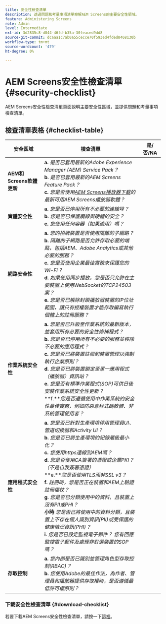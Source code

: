 ```yaml
---
title: 安全性檢查清單
description: 透過問題和考量事項清單瞭解AEM Screens的主要安全性領域。
feature: Administering Screens
role: Admin
level: Intermediate
exl-id: 3d2835c8-d844-46fd-b35a-30feaced9dd8
source-git-commit: dcaaa1c7ab0a55cecce70f593ed4fded8468130b
workflow-type: tm+mt
source-wordcount: '479'
ht-degree: 0%

---
```


# AEM Screens安全性檢查清單 {#security-checklist}

AEM Screens安全性檢查清單頁面說明主要安全性區域，並提供問題和考量事項檢查清單。

## 檢查清單表格 {#checklist-table}

| **安全區域** | **檢查清單** | **是/否/NA** |
|---|---|---|
| **AEM和Screens軟體更新** | **a.** *是否已套用最新的Adobe Experience Manager (AEM) Service Pack？* <br>**b.** *是否已套用最新的AEM Screens Feature Pack？* <br>**c.** *您是否使用[AEM Screens播放器下載](https://download.macromedia.com/screens/)的最新可用AEM Screens播放器軟體？* |
| **實體安全性** | **a.** *您是否已停用所有不必要的連線埠？* <br>**b.** *您是否已保護纜線與硬體的安全？* <br>**c.** *您使用任何容器（如果適用）嗎？* |
| **網路安全性** | **a.** *您的招牌裝置是否使用隔離的子網路？* <br>**b.** *隔離的子網路是否允許存取必要的端點，包括AEM、Adobe Analytics或其他必要的服務？* <br>**c.** *您是否使用企業最佳實務來保護您的Wi-Fi？* <br>**d.** *如果使用同步播放，您是否只允許在主要裝置上使用WebSocket的TCP24503案？* <br>**e.** *您是否已解除封鎖播放器裝置的IP位址範圍，讓只有授權裝置才能存取編寫執行個體上的註冊服務？* |
| **作業系統安全性** | **a.** *您是否已升級至作業系統的最新版本，並套用所有必要的安全性修補程式？* <br>**b.** *您是否已停用所有不必要的服務並移除不必要的應用程式？* <br>**c.** *您是否已將裝置註冊到裝置管理以強制執行企業原則？* <br>**d.** *您是否已將裝置鎖定至單一應用程式（播放器）資訊站？* <br>**e.** *您是否有標準作業程式(SOP)可供日後安裝作業系統安全性更新？*<br>**f.***您是否遵循使用中作業系統的安全性最佳實務，例如防惡意程式碼軟體、非系統管理使用者？* |
| **應用程式安全性** | **a.** *您是否已針對生產環境停用管理員UI、管道切換器和Activity UI？* <br>**b.** *您是否已將生產環境的記錄層級最小化？* <br>**c.** *您使用https連線到AEM嗎？* <br>**d.** *您是否使用CA簽署的憑證或企業PKI？ （不是自我簽署憑證）*<br>**e.***您是否使用TLS而非SSL v3？*<br>**f.** *註冊時，您是否正在裝置和AEM上驗證註冊權杖？*<br> **g.** *您是否已分類使用中的資料，且裝置上沒有PII或PHI？*<br> **小時** *您是否已將使用中的資料分類，且裝置上不存在個人識別資訊(PII)或受保護的健康情況資訊(PHI)？*<br> **i.** *您是否已設定監視電子郵件？ 您有回應監控電子郵件及處理非釘選裝置的SOP嗎？* |
| **存取控制** | **a.** *您內部是否已識別並管理角色型存取控制(RBAC)？* <br>**b.** *您使用Adobe的最佳作法，為作者、管理員和播放器提供存取權時，是否遵循最低許可權原則？* |

### 下載安全性檢查清單 {#download-checklist}

若要下載AEM Screens安全性檢查清單，請按一下[這裡](/help/user-guide/assets/AEMScreens-SecurityChecklist.pdf)。
